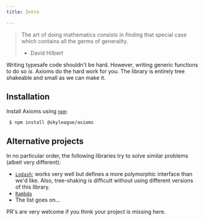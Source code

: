 ```yaml
---
title: Intro

---
```



> The art of doing mathematics consists in finding that special case which contains all the germs of generality.
>
> -   David Hilbert


Writing typesafe code shouldn't be hard. However, writing generic functions to do so _is_. Axioms do the hard work for you. The library is entirely tree shakeable and small as we can make it.

## Installation

Install Axioms using [`npm`](https://www.npmjs.com/):

```console
 $ npm install @skyleague/axioms
```

## Alternative projects

In no particular order, the following libraries try to solve similar problems (albeit very different):

-   [`Lodash`](https://github.com/lodash/lodash); works very well but defines a more polymorphic interface than we'd like. Also, tree-shaking is difficult without using different versions of this library.
-   [`Rambda`](https://ramdajs.com/)
-   The list goes on...

PR's are very welcome if you think your project is missing here.

